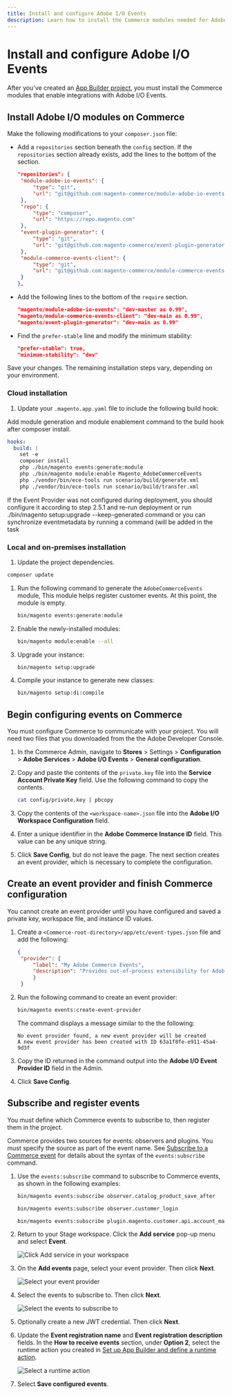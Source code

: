 ```yaml
---
title: Install and configure Adobe I/O Events
description: Learn how to install the Commerce modules needed for Adobe I/O Events and configure both Commerce and your existing Adobe App Builder project.
---
```


# Install and configure Adobe I/O Events

After you've created an [App Builder project](project-setup.md), you must install the Commerce modules that enable integrations with Adobe I/O Events.

## Install Adobe I/O modules on Commerce

Make the following modifications to your `composer.json` file:

*  Add a `repositories` section beneath the `config` section. If the `repositories` section already exists, add the lines to the bottom of the section.

   ```json
   "repositories": {
    "module-adobe-io-events": {
        "type": "git",
        "url": "git@github.com:magento-commerce/module-adobe-io-events.git"
    },
    "repo": {
        "type": "composer",
        "url": "https://repo.magento.com"
    },
    "event-plugin-generator": {
        "type": "git",
        "url": "git@github.com:magento-commerce/event-plugin-generator.git"
    },
    "module-commerce-events-client": {
        "type": "git",
        "url": "git@github.com:magento-commerce/module-commerce-events-client.git"
    }
   },
   ```

*  Add the following lines to the bottom of the `require` section.

   ```json
   "magento/module-adobe-io-events": "dev-master as 0.99",
   "magento/module-commerce-events-client": "dev-main as 0.99",
   "magento/event-plugin-generator": "dev-main as 0.99"
   ```

*  Find the `prefer-stable` line and modify the minimum stability:

   ```json
   "prefer-stable": true,
   "minimum-stability": "dev"
   ```

Save your changes. The remaining installation steps vary, depending on your environment.

### Cloud installation

1. Update your `.magento.app.yaml` file to include the following build hook:

Add module generation and module enablement command to the build hook after composer install.

```yaml
hooks:
  build: |
    set -e
    composer install
    php ./bin/magento events:generate:module
    php ./bin/magento module:enable Magento_AdobeCommerceEvents
    php ./vendor/bin/ece-tools run scenario/build/generate.xml
    php ./vendor/bin/ece-tools run scenario/build/transfer.xml
```

If the Event Provider was not configured during deployment, you should configure it according to step 2.5.1 and re-run deployment or run ./bin/magento setup:upgrade --keep-generated command or you can synchronize eventmetadata by running a command (will be added in the task

### Local and on-premises installation

1. Update the project dependencies.

  ```bash
  composer update
  ```

1. Run the following command to generate the `AdobeCommerceEvents` module, This module helps register customer events. At this point, the module is empty.

   ```bash
   bin/magento events:generate:module
   ```

1. Enable the newly-installed modules:

   ```bash
   bin/magento module:enable --all
   ```

1. Upgrade your instance:

   ```bash
   bin/magento setup:upgrade
   ```

1. Compile your instance to generate new classes:

   ```bash
   bin/magento setup:di:compile
   ```

## Begin configuring events on Commerce

You must configure Commerce to communicate with your project. You will need two files that you downloaded from the the Adobe Developer Console.

1. In the Commerce Admin, navigate to **Stores** > Settings > **Configuration** > **Adobe Services** > **Adobe I/O Events** > **General configuration**.

1. Copy and paste the contents of the `private.key` file into the **Service Account Private Key** field. Use the following command to copy the contents.

   ```bash
   cat config/private.key | pbcopy
   ```

1. Copy the contents of the `<workspace-name>.json` file into the **Adobe I/O Workspace Configuration** field.

1. Enter a unique identifier in the **Adobe Commerce Instance ID** field. This value can be any unique string.

1. Click **Save Config**, but do not leave the page. The next section creates an event provider, which is necessary to complete the configuration.

## Create an event provider and finish Commerce configuration

You cannot create an event provider until you have configured and saved a private key, workspace file, and instance ID values.

1. Create a `<Commerce-root-directory>/app/etc/event-types.json` file and add the following:

   ```json
   {
    "provider": {
        "label": "My Adobe Commerce Events",
        "description": "Provides out-of-process extensibility for Adobe Commerce"
        }
    }
    ```

1. Run the following command to create an event provider:

   ```bash
   bin/magento events:create-event-provider
   ```

   The command displays a message similar to the the following:

   ```terminal
   No event provider found, a new event provider will be created
   A new event provider has been created with ID 63a1f8fe-e911-45a4-9d3f
   ```

1. Copy the ID returned in the command output into the **Adobe I/O Event Provider ID** field in the Admin.

1. Click **Save Config**.

## Subscribe and register events

You must define which Commerce events to subscribe to, then register them in the project.

Commerce provides two sources for events: observers and plugins. You must specify the source as part of the event name. See [Subscribe to a Commerce event](./commands.md#subscribe-to-a-commerce-event) for details about the syntax of the `events:subscribe` command.

1. Use the `events:subscribe` command to subscribe to Commerce events, as shown in the following examples:

   ```bash
   bin/magento events:subscribe observer.catalog_product_save_after
   ```

   ```bash
   bin/magento events:subscribe observer.customer_login
   ```

   ```bash
   bin/magento events:subscribe plugin.magento.customer.api.account_management.create_account
   ```

1. Return to your Stage workspace. Click the **Add service** pop-up menu and select **Event**.

   ![Click Add service in your workspace](../_images/add-event.png)

1. On the **Add events** page, select your event provider. Then click **Next**.

   ![Select your event provider](../_images/download-workspace-config.png)

1. Select the events to subscribe to. Then click **Next**.

   ![Select the events to subscribe to](../_images/download-workspace-config.png)

1. Optionally create a new JWT credential. Then click **Next**.

1. Update the **Event registration name** and **Event registration description** fields. In the **How to receive events** section, under **Option 2**, select the runtime action you created in [Set up App Builder and define a runtime action](#set-up-app-builder-and-define-a-runtime-action).

   ![Select a runtime action](../_images/select-runtime-action.png)

1. Select **Save configured events**.
